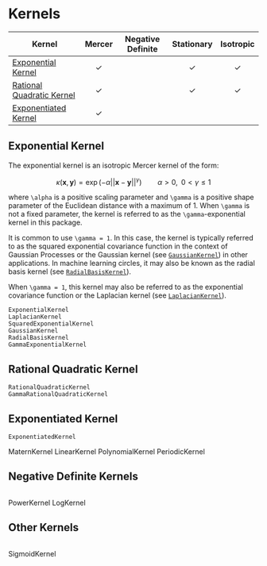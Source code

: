 # Kernels

| Kernel | Mercer | Negative Definite | Stationary | Isotropic |
| --- | :-: | :-: | :-: | :-: |
| [Exponential Kernel](#Exponential-Kernel-1) | ✓ | | ✓ | ✓ |
| [Rational Quadratic Kernel](#Rational-Quadratic-Kernel-1) | ✓ | | ✓ | ✓ |
| [Exponentiated Kernel](#Exponentiated-Kernel-1) | ✓ | | | |

## Exponential Kernel

The exponential kernel is an isotropic Mercer kernel of the form:

```math
\kappa(\mathbf{x},\mathbf{y})
= \exp\left(-\alpha ||\mathbf{x} - \mathbf{y}||^{\gamma}\right)
\qquad \alpha > 0, \;\; 0 < \gamma \leq 1
```
where ``\alpha`` is a positive scaling parameter and ``\gamma`` is a positive shape
parameter of the Euclidean distance with a maximum of 1. When ``\gamma`` is not a fixed
parameter, the kernel is referred to as the ``\gamma``-exponential kernel in this package.

It is common to use ``\gamma = 1``. In this case, the kernel is typically referred to as
the squared exponential covariance function in the context of Gaussian Processes or the
Gaussian kernel (see [`GaussianKernel`](@ref)) in other applications. In machine learning
circles, it may also be known as the radial basis kernel (see [`RadialBasisKernel`](@ref)).

When ``\gamma = 1``, this kernel may also be referred to as the exponential covariance
function or the Laplacian kernel (see [`LaplacianKernel`](@ref)).

```@docs
ExponentialKernel
LaplacianKernel
SquaredExponentialKernel
GaussianKernel
RadialBasisKernel
GammaExponentialKernel
```

## Rational Quadratic Kernel
```@docs
RationalQuadraticKernel
GammaRationalQuadraticKernel
```

## Exponentiated Kernel
```@docs
ExponentiatedKernel
```

MaternKernel
LinearKernel
PolynomialKernel
PeriodicKernel

## Negative Definite Kernels
```@docs
```
PowerKernel
LogKernel

## Other Kernels

```@docs
```
SigmoidKernel